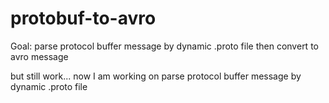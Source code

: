 # protobuf-to-avro
Goal:
parse protocol buffer message by dynamic .proto file then convert to avro message

but still work...
now I am working on 
parse protocol buffer message by dynamic .proto file
